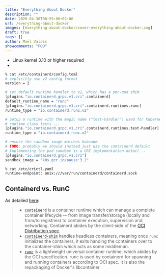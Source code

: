 ```yaml
---
title: "Everything About Docker"
description: ""
date: 2020-04-30T08:59:06+02:00
url: /everything-about-docker
images: [everything-about-docker/cover-everything-about-docker.png]
draft: true
tags: []
author: Maël Valais
showcomments: "FOO"
---
```


- Linux kernel 3.10 or higher required
-


```sh
% cat /etc/containerd/config.toml
# explicitly use v2 config format
version = 2

# set default runtime handler to v2, which has a per-pod shim
[plugins."io.containerd.grpc.v1.cri".containerd]
default_runtime_name = "runc"
[plugins."io.containerd.grpc.v1.cri".containerd.runtimes.runc]
runtime_type = "io.containerd.runc.v2"

# Setup a runtime with the magic name ("test-handler") used for Kubernetes
# runtime class tests ...
[plugins."io.containerd.grpc.v1.cri".containerd.runtimes.test-handler]
runtime_type = "io.containerd.runc.v2"

# ensure the sandbox image matches kubeadm
# TODO: probably we should instead just use the containerd default
# Implementing the pod sandbox is a CRI implementation detail ..
[plugins."io.containerd.grpc.v1.cri"]
sandbox_image = "k8s.gcr.io/pause:3.2"
```

```sh
% cat /etc/crictl.yaml
runtime-endpoint: unix:///var/run/containerd/containerd.sock
```

## Containerd vs. RunC

As detailed [here](https://stackoverflow.com/questions/41645665/how-containerd-compares-to-runc#:~:text=runc%20is%20used%20by%20containerd,specification%20for%20runtime%20and%20images.):

> - [`containerd`](https://github.com/containerd/containerd) is a container
> runtime which can manage a complete container lifecycle -- from image
> transfer/storage (locally and from/to registries) to container
> execution, supervision and networking. Containerd abides by the
> client-side of the [OCI Distribution
> spec](https://github.com/opencontainers/distribution-spec/blob/master/spec.md).
> - [`containerd-shim`](http://alexander.holbreich.org/docker-components-explained#containerdshim)
> handles headless containers, meaning once `runc` initializes the
> containers, it exits handing the containers over to the container-shim
> which acts as some middleman.
> - [`runc`](https://github.com/opencontainers/runc) is a lightweight
> universal container runtime, which abides by the OCI specification.
> runc is used by containerd for spawning and running containers
> according to OCI spec. It is also the repackaging of Docker's
> libcontainer.
